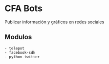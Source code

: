 # CFA Bots 

Publicar información y gráficos en redes sociales


## Modulos

	- telepot
	- facebook-sdk 
	- python-twitter
